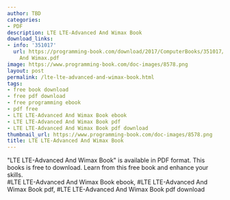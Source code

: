 ```yaml
---
author: TBD
categories:
- PDF
description: LTE LTE-Advanced And Wimax Book
download_links:
- info: '351017'
  url: https://programming-book.com/download/2017/ComputerBooks/351017/LTE LTE-Advanced
    And Wimax.pdf
image: https://www.programming-book.com/doc-images/8578.png
layout: post
permalink: /lte-lte-advanced-and-wimax-book.html
tags:
- free book download
- free pdf download
- free programming ebook
- pdf free
- LTE LTE-Advanced And Wimax Book ebook
- LTE LTE-Advanced And Wimax Book pdf
- LTE LTE-Advanced And Wimax Book pdf download
thumbnail_url: https://www.programming-book.com/doc-images/8578.png
title: LTE LTE-Advanced And Wimax Book
---
```


 
<div class="item-desc text-justify">
  "LTE LTE-Advanced And Wimax Book" is available in PDF format. This books is free to download. Learn from this free book and enhance your skills.
  <br>
  #LTE LTE-Advanced And Wimax Book ebook, #LTE LTE-Advanced And Wimax Book pdf, #LTE LTE-Advanced And Wimax Book pdf download
</div>